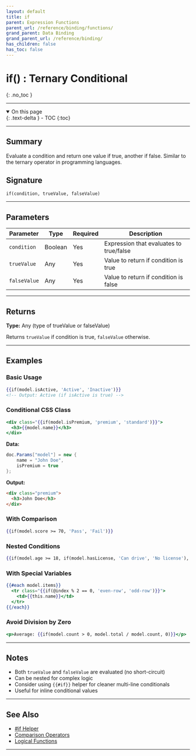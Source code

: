 ```yaml
---
layout: default
title: if
parent: Expression Functions
parent_url: /reference/binding/functions/
grand_parent: Data Binding
grand_parent_url: /reference/binding/
has_children: false
has_toc: false
---
```


# if() : Ternary Conditional
{: .no_toc }

---

<details open class='top-toc' markdown="block">
  <summary>
    On this page
  </summary>
  {: .text-delta }
- TOC
{:toc}
</details>

---

## Summary

Evaluate a condition and return one value if true, another if false. Similar to the ternary operator in programming languages.

## Signature

```
if(condition, trueValue, falseValue)
```

---

## Parameters

| Parameter | Type | Required | Description |
|-----------|------|----------|-------------|
| `condition` | Boolean | Yes | Expression that evaluates to true/false |
| `trueValue` | Any | Yes | Value to return if condition is true |
| `falseValue` | Any | Yes | Value to return if condition is false |

---

## Returns

**Type:** Any (type of trueValue or falseValue)

Returns `trueValue` if condition is true, `falseValue` otherwise.

---

## Examples

### Basic Usage

```handlebars
{{if(model.isActive, 'Active', 'Inactive')}}
<!-- Output: Active (if isActive is true) -->
```

### Conditional CSS Class

```handlebars
<div class="{{if(model.isPremium, 'premium', 'standard')}}">
  <h3>{{model.name}}</h3>
</div>
```

**Data:**
```csharp
doc.Params["model"] = new {
    name = "John Doe",
    isPremium = true
};
```

**Output:**
```html
<div class="premium">
  <h3>John Doe</h3>
</div>
```

### With Comparison

```handlebars
{{if(model.score >= 70, 'Pass', 'Fail')}}
```

### Nested Conditions

```handlebars
{{if(model.age >= 18, if(model.hasLicense, 'Can drive', 'No license'), 'Too young')}}
```

### With Special Variables

```handlebars
{{#each model.items}}
  <tr class="{{if(@index % 2 == 0, 'even-row', 'odd-row')}}">
    <td>{{this.name}}</td>
  </tr>
{{/each}}
```

### Avoid Division by Zero

```handlebars
<p>Average: {{if(model.count > 0, model.total / model.count, 0)}}</p>
```

---

## Notes

- Both `trueValue` and `falseValue` are evaluated (no short-circuit)
- Can be nested for complex logic
- Consider using `{{#if}}` helper for cleaner multi-line conditionals
- Useful for inline conditional values

---

## See Also

- [#if Helper](../helpers/if.md)
- [Comparison Operators](../operators/equality.md)
- [Logical Functions](./index.md#logical-functions)

---
